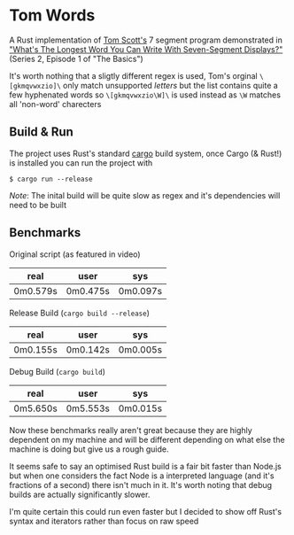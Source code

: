 # Tom Words

A Rust implementation of [Tom Scott's](https://tomscott.com) 7 segment program demonstrated in ["What's The Longest Word You Can Write With Seven-Segment Displays?"](https://www.youtube.com/watch?v=zp4BMR88260) (Series 2, Episode 1 of "The Basics")

It's worth nothing that a sligtly different regex is used, Tom's orginal `\[gkmqvwxzio]\` only match unsupported *letters* but the list contains quite a few hyphenated words so `\[gkmqvwxzio\W]\` is used instead as `\W` matches all 'non-word' charecters

## Build & Run

The project uses Rust's standard [cargo](https://doc.rust-lang.org/cargo/) build system, once Cargo (& Rust!) is installed you can run the project with

```
$ cargo run --release
```

*Note*: The inital build will be quite slow as regex and it's dependencies will need to be built

## Benchmarks

Original script (as featured in video)

| real     | user     | sys      |
| ---      | ---      | ---      |
| 0m0.579s | 0m0.475s | 0m0.097s |

Release Build (`cargo build --release`)

| real     | user     | sys      |
| ---      | ---      | ---      |
| 0m0.155s | 0m0.142s | 0m0.005s |

Debug Build (`cargo build`)

| real     | user     | sys      |
| ---      | ---      | ---      |
| 0m5.650s | 0m5.553s | 0m0.015s |

Now these benchmarks really aren't great because they are highly dependent on my machine and will be different depending on what else the machine is doing but give us a rough guide.

It seems safe to say an optimised Rust build is a fair bit faster than Node.js but when one considers the fact Node is a interpreted language (and it's fractions of a second) there isn't much in it. It's worth noting that debug builds are actually significantly slower.

I'm quite certain this could run even faster but I decided to show off Rust's syntax and iterators rather than focus on raw speed
